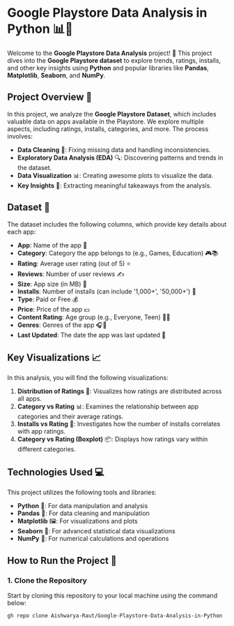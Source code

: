 # Google Playstore Data Analysis in Python 📊📱

Welcome to the **Google Playstore Data Analysis** project! 🚀 This project dives into the **Google Playstore dataset** to explore trends, ratings, installs, and other key insights using **Python** and popular libraries like **Pandas**, **Matplotlib**, **Seaborn**, and **NumPy**.

## Project Overview 🧐

In this project, we analyze the **Google Playstore Dataset**, which includes valuable data on apps available in the Playstore. We explore multiple aspects, including ratings, installs, categories, and more. The process involves:

- **Data Cleaning** 🧹: Fixing missing data and handling inconsistencies.
- **Exploratory Data Analysis (EDA)** 🔍: Discovering patterns and trends in the dataset.
- **Data Visualization** 📊: Creating awesome plots to visualize the data.
- **Key Insights** 🧠: Extracting meaningful takeaways from the analysis.

## Dataset 📂

The dataset includes the following columns, which provide key details about each app:

- **App**: Name of the app 📱
- **Category**: Category the app belongs to (e.g., Games, Education) 🎮📚
- **Rating**: Average user rating (out of 5) ⭐
- **Reviews**: Number of user reviews ✍️
- **Size**: App size (in MB) 🧳
- **Installs**: Number of installs (can include '1,000+', '50,000+') 🔢
- **Type**: Paid or Free 💰
- **Price**: Price of the app 💵
- **Content Rating**: Age group (e.g., Everyone, Teen) 👶👦
- **Genres**: Genres of the app 🎧🎲
- **Last Updated**: The date the app was last updated 📅

## Key Visualizations 📈

In this analysis, you will find the following visualizations:

1. **Distribution of Ratings** 🎯: Visualizes how ratings are distributed across all apps.
2. **Category vs Rating** 📊: Examines the relationship between app categories and their average ratings.
3. **Installs vs Rating** 💪: Investigates how the number of installs correlates with app ratings.
4. **Category vs Rating (Boxplot)** 📦: Displays how ratings vary within different categories.

## Technologies Used 💻

This project utilizes the following tools and libraries:

- **Python** 🐍: For data manipulation and analysis
- **Pandas** 🐼: For data cleaning and manipulation
- **Matplotlib** 🖼️: For visualizations and plots
- **Seaborn** 🌊: For advanced statistical data visualizations
- **NumPy** 🔢: For numerical calculations and operations

## How to Run the Project 🚀

### 1. Clone the Repository

Start by cloning this repository to your local machine using the command below:

```bash
gh repo clone Aishwarya-Raut/Google-Playstore-Data-Analysis-in-Python
